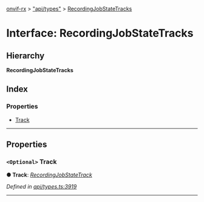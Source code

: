 [onvif-rx](../README.md) > ["api/types"](../modules/_api_types_.md) > [RecordingJobStateTracks](../interfaces/_api_types_.recordingjobstatetracks.md)

# Interface: RecordingJobStateTracks

## Hierarchy

**RecordingJobStateTracks**

## Index

### Properties

* [Track](_api_types_.recordingjobstatetracks.md#track)

---

## Properties

<a id="track"></a>

### `<Optional>` Track

**● Track**: *[RecordingJobStateTrack](_api_types_.recordingjobstatetrack.md)*

*Defined in [api/types.ts:3919](https://github.com/patrickmichalina/onvif-rx/blob/f117e44/src/api/types.ts#L3919)*

___

